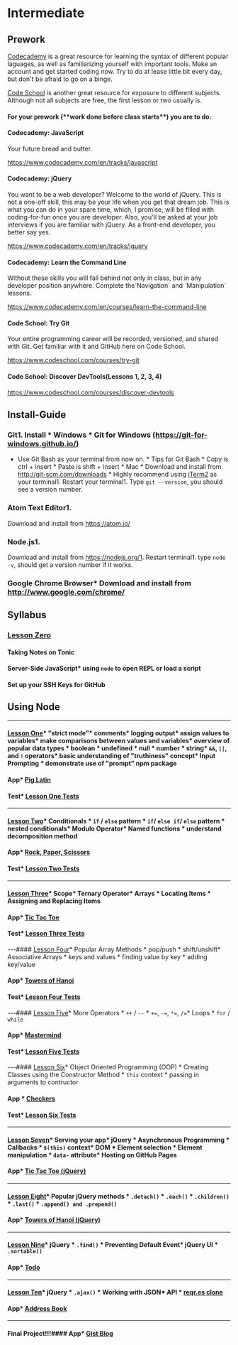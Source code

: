 

# Intermediate

## Prework

[Codecademy](https://www.codecademy.com/) is a great resource for learning the syntax of different popular laguages, as well as familiarizing yourself with important tools. Make an account and get started coding now. Try to do at lease little bit every day, but don't be afraid to go on a binge.

[Code School](https://www.codeschool.com/) is another great resource for exposure to different subjects. Although not all subjects are free, the first lesson or two usually is.

#### For your prework \(\*\*work done before class starts\*\*\) you are to do:

#### Codecademy: JavaScript
Your future bread and butter.

https://www.codecademy.com/en/tracks/javascript

#### Codecademy: jQuery
You want to be a web developer? Welcome to the world of jQuery. This is not a one-off skill, this may be your life when you get that dream job. This is what you can do in your spare time, which, I promise, will be filled with coding-for-fun once you are developer. Also, you'll be asked at your job interviews if you are familiar with jQuery. As a front-end developer, you better say yes.

https://www.codecademy.com/en/tracks/jquery

#### Codecademy: Learn the Command Line
Without these skills you will fall behind not only in class, but in any developer position anywhere. Complete the\`Navigation\` and \`Manipulation\` lessons.

https://www.codecademy.com/en/courses/learn-the-command-line

#### Code School: Try Git 

Your entire programming career will be recorded, versioned, and shared with Git. Get familiar with it and GitHub here on Code School.

https://www.codeschool.com/courses/try-git

#### Code School: Discover DevTools(Lessons 1, 2, 3, 4)

https://www.codeschool.com/courses/discover-devtools


## Install-Guide


### Git1. Install * Windows * Git for Windows (https://git-for-windows.github.io/) 
* Use Git Bash as your terminal from now on. * Tips for Git Bash * Copy is ctrl + insert * Paste is shift + insert * Mac * Download and install from http://git-scm.com/downloads * Highly recommend using [iTerm2](https://www.iterm2.com/) as your terminal1. Restart your terminal1. Type `git --version`, you should see a version number.

### Atom Text Editor1. 
Download and install from https://atom.io/

### Node.js1. 
Download and install from https://nodejs.org/1. Restart terminal1. type `node -v`, should get a version number if it works.

### Google Chrome Browser* Download and install from http://www.google.com/chrome/


## Syllabus

### [Lesson Zero](https://github.com/AustinCodingAcademy/intermediate-textbook/blob/master/lessons/00LessonZero.md)
#### Taking Notes on Tonic
#### Server-Side JavaScript* using `node` to open REPL or load a script
#### Set up your SSH Keys for GitHub
## Using Node
---
#### [Lesson One](https://github.com/AustinCodingAcademy/intermediate-textbook/blob/master/lessons/01LessonOne.md)* "strict mode"* comments* logging output* assign values to variables* make comparisons between values and variables* overview of popular data types * boolean * undefined * null * number * string* `&&`, `||`, and `!` operators* basic understanding of "truthiness" concept* Input Prompting * demonstrate use of "prompt" npm package
#### App* [Pig Latin](https://github.com/AustinCodingAcademy/intermediate-textbook/blob/master/app-guides/01PigLatin.md)
#### Test* [Lesson One Tests](https://github.com/AustinCodingAcademy/frontend-intermediate-workbook/blob/gh-pages/test/01LessonOneTest.js)
---
#### [Lesson Two](https://github.com/AustinCodingAcademy/intermediate-textbook/blob/master/lessons/02LessonTwo.md)* Conditionals * `if` / `else` pattern * `if`/ `else if`/ `else` pattern * nested conditionals* Modulo Operator* Named functions * understand decomposition method
#### App* [Rock, Paper, Scissors](https://github.com/AustinCodingAcademy/intermediate-textbook/blob/master/app-guides/02RockPaperScissors.md)
#### Test* [Lesson Two Tests](https://github.com/AustinCodingAcademy/frontend-intermediate-workbook/blob/gh-pages/test/02LessonTwoTest.js)
---
#### [Lesson Three](https://github.com/AustinCodingAcademy/intermediate-textbook/blob/master/lessons/03LessonThree.md)* Scope* Ternary Operator* Arrays * Locating Items * Assigning and Replacing Items
#### App* [Tic Tac Toe](https://github.com/AustinCodingAcademy/intermediate-textbook/blob/master/app-guides/03TicTacToe.md)
#### Test* [Lesson Three Tests](https://github.com/AustinCodingAcademy/frontend-intermediate-workbook/blob/gh-pages/test/03LessonThreeTest.js)
---#### [Lesson Four](https://github.com/AustinCodingAcademy/intermediate-textbook/blob/master/lessons/04LessonFour.md)* Popular Array Methods * pop/push * shift/unshift* Associative Arrays * keys and values * finding value by key * adding key/value
#### App* [Towers of Hanoi](https://github.com/AustinCodingAcademy/intermediate-textbook/blob/master/app-guides/04TowersOfHanoi.md)
#### Test* [Lesson Four Tests](https://github.com/AustinCodingAcademy/frontend-intermediate-workbook/blob/gh-pages/test/04LessonFourTest.js)
---#### [Lesson Five](https://github.com/AustinCodingAcademy/intermediate-textbook/blob/master/lessons/05LessonFive.md)* More Operators * `++` / `--` * `+=`, `-=`, `*=`, `/=`* Loops * `for` / `while`
#### App* [Mastermind](https://github.com/AustinCodingAcademy/intermediate-textbook/blob/master/app-guides/05Mastermind.md)
#### Test* [Lesson Five Tests](https://github.com/AustinCodingAcademy/frontend-intermediate-workbook/blob/gh-pages/test/05LessonFiveTest.js)
---#### [Lesson Six](https://github.com/AustinCodingAcademy/intermediate-textbook/blob/master/lessons/06LessonSix.md)* Object Oriented Programming (OOP) * Creating Classes using the Constructor Method * `this` context * passing in arguments to contructor
#### App * [Checkers](https://github.com/AustinCodingAcademy/intermediate-textbook/blob/master/app-guides/06Checkers.md)
#### Test* [Lesson Six Tests](https://github.com/AustinCodingAcademy/frontend-intermediate-workbook/blob/gh-pages/test/06LessonSixTest.js)
---
#### [Lesson Seven](https://github.com/AustinCodingAcademy/intermediate-textbook/blob/master/lessons/07LessonSeven.md)* Serving your app* jQuery * Asynchronous Programming * Callbacks * `$(this)` context* DOM * Element selection * Element manipulation * `data-` attribute* Hosting on GitHub Pages
#### App* [Tic Tac Toe (jQuery)](https://github.com/AustinCodingAcademy/intermediate-textbook/blob/master/app-guides/06Checkers.md)
---
#### [Lesson Eight](https://github.com/AustinCodingAcademy/intermediate-textbook/blob/master/lessons/08LessonEight.md)* Popular jQuery methods * `.detach()` * `.each()` * `.children()` * `.last()` * `.append() and .prepend()`
#### App* [Towers of Hanoi (jQuery)](https://github.com/AustinCodingAcademy/intermediate-textbook/blob/master/app-guides/07TowersOfHanoi-jQuery.md)
---
#### [Lesson Nine](https://github.com/AustinCodingAcademy/intermediate-textbook/blob/master/lessons/09LessonNine.md)* jQuery * `.find()` * Preventing Default Event* jQuery UI * `.sortable()`
#### App* [Todo](https://github.com/AustinCodingAcademy/intermediate-textbook/blob/master/app-guides/09Todo.md)
---
#### [Lesson Ten](https://github.com/AustinCodingAcademy/intermediate-textbook/blob/master/lessons/10LessonTen.md)* jQuery * `.ajax()` * Working with JSON* API * [reqr.es clone](reqres-api.herokuapp.com)
#### App* [Address Book](https://github.com/AustinCodingAcademy/intermediate-textbook/blob/master/app-guides/10AddressBook.md)
---
#### Final Project!!!#### App* [Gist Blog](https://github.com/AustinCodingAcademy/intermediate-textbook/blob/master/app-guides/11GistBlog.md)





